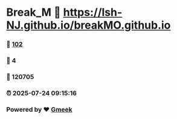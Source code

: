 # Break_M :link: https://lsh-NJ.github.io/breakMO.github.io 
### :page_facing_up: [102](https://lsh-NJ.github.io/breakMO.github.io/tag.html) 
### :speech_balloon: 4 
### :hibiscus: 120705 
### :alarm_clock: 2025-07-24 09:15:16 
### Powered by :heart: [Gmeek](https://github.com/Meekdai/Gmeek)
